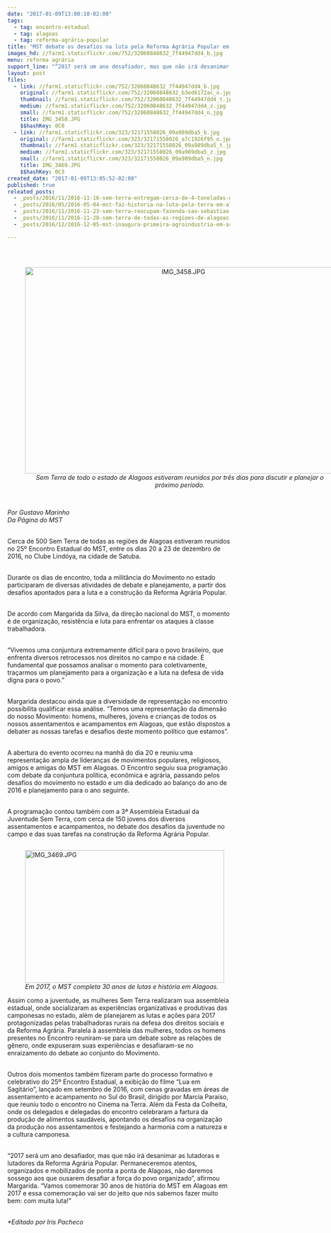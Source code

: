 ```yaml
---
date: "2017-01-09T13:00:10-02:00"
tags:
  - tag: encontro-estadual
  - tag: alagoas
  - tag: reforma-agrária-popular
title: "MST debate os desafios na luta pela Reforma Agrária Popular em Alagoas "
images_hd: //farm1.staticflickr.com/752/32060848632_7f44947dd4_b.jpg
menu: reforma agrária
support_line: "“2017 será um ano desafiador, mas que não irá desanimar as lutadoras e lutadores da Reforma Agrária Popular. Permaneceremos atentos, organizados e mobilizados\""
layout: post
files:
  - link: //farm1.staticflickr.com/752/32060848632_7f44947dd4_b.jpg
    original: //farm1.staticflickr.com/752/32060848632_b3ed6172ac_o.jpg
    thumbnail: //farm1.staticflickr.com/752/32060848632_7f44947dd4_t.jpg
    medium: //farm1.staticflickr.com/752/32060848632_7f44947dd4_z.jpg
    small: //farm1.staticflickr.com/752/32060848632_7f44947dd4_n.jpg
    title: IMG_3458.JPG
    $$hashKey: 0C0
  - link: //farm1.staticflickr.com/323/32171558026_09a989dba5_b.jpg
    original: //farm1.staticflickr.com/323/32171558026_a7c1926f95_o.jpg
    thumbnail: //farm1.staticflickr.com/323/32171558026_09a989dba5_t.jpg
    medium: //farm1.staticflickr.com/323/32171558026_09a989dba5_z.jpg
    small: //farm1.staticflickr.com/323/32171558026_09a989dba5_n.jpg
    title: IMG_3469.JPG
    $$hashKey: 0C3
created_date: "2017-01-09T13:05:52-02:00"
published: true
releated_posts:
  - _posts/2016/11/2016-11-16-sem-terra-entregam-cerca-de-4-toneladas-de-alimentos-na-periferia-de-maceio.md
  - _posts/2016/05/2016-05-04-mst-faz-historia-na-luta-pela-terra-em-alagoas.md
  - _posts/2016/11/2016-11-23-sem-terra-reocupam-fazenda-sao-sebastiao-em-atalaia.md
  - _posts/2016/11/2016-11-28-sem-terra-de-todas-as-regioes-de-alagoas-mobilizam-se-na-capital-contra-a-paralisia-da-reforma-agraria.md
  - _posts/2016/12/2016-12-05-mst-inaugura-primeira-agroindustria-em-area-de-reforma-agraria-no-estado-de-alagoas.md

---
```

<p>&nbsp;</p>

<div style="text-align:center">
<figure class="image" style="display:inline-block"><img alt="IMG_3458.JPG" height="467" src="//farm1.staticflickr.com/752/32060848632_7f44947dd4_b.jpg" width="700" />
<figcaption><em>Sem Terra de todo o estado de Alagoas&nbsp;estiveram reunidos por tr&ecirc;s dias para discutir e planejar o pr&oacute;ximo per&iacute;odo.</em></figcaption>
</figure>
</div>

<p><br />
<em>Por Gustavo Marinho<br />
Da P&aacute;gina do MST&nbsp;</em></p>

<p><br />
Cerca de 500 Sem Terra de todas as regi&otilde;es de Alagoas estiveram reunidos no 25&ordm; Encontro Estadual do MST, entre os dias 20 a 23 de dezembro de 2016, no Clube Lind&oacute;ya, na cidade de Satuba.&nbsp;</p>

<p><br />
Durante os dias de encontro, toda a milit&acirc;ncia do Movimento no estado participaram de diversas atividades de debate e planejamento, a partir dos desafios apontados para a luta e a constru&ccedil;&atilde;o da Reforma Agr&aacute;ria Popular.</p>

<p><br />
De acordo com Margarida da Silva, da dire&ccedil;&atilde;o nacional do MST, o momento &eacute; de organiza&ccedil;&atilde;o, resist&ecirc;ncia e luta para enfrentar os ataques &agrave; classe trabalhadora.&nbsp;</p>

<p><br />
&ldquo;Vivemos uma conjuntura extremamente dif&iacute;cil para o povo brasileiro, que enfrenta diversos retrocessos nos direitos no campo e na cidade. &Eacute; fundamental que possamos analisar o momento para&nbsp;coletivamente, tra&ccedil;armos um planejamento para a organiza&ccedil;&atilde;o e a luta na defesa de vida digna para o povo.&rdquo;</p>

<p><br />
Margarida destacou ainda que a diversidade de representa&ccedil;&atilde;o no encontro possibilita qualificar essa an&aacute;lise.&nbsp;&rdquo;Temos uma representa&ccedil;&atilde;o da dimens&atilde;o do nosso Movimento: homens, mulheres, jovens e crian&ccedil;as de todos os nossos assentamentos e acampamentos em Alagoas, que est&atilde;o dispostos a debater as nossas tarefas e desafios deste momento pol&iacute;tico que estamos&rdquo;.&nbsp;</p>

<p><br />
A abertura do evento ocorreu na manh&atilde; do dia 20 e reuniu uma representa&ccedil;&atilde;o ampla de lideran&ccedil;as de movimentos populares, religiosos, amigos e amigas do MST em Alagoas. O Encontro seguiu sua programa&ccedil;&atilde;o com debate da conjuntura pol&iacute;tica, econ&ocirc;mica e agr&aacute;ria, passando pelos desafios do movimento no estado e um dia dedicado ao balan&ccedil;o do ano de 2016 e planejamento para o ano seguinte.</p>

<p><br />
A programa&ccedil;&atilde;o contou tamb&eacute;m com a 3&ordf; Assembleia Estadual da Juventude Sem Terra, com cerca de 150 jovens dos diversos assentamentos e acampamentos, no debate dos desafios da juventude no campo e das suas tarefas na constru&ccedil;&atilde;o da Reforma Agr&aacute;ria Popular.</p>

<figure class="image" style="float:left"><img alt="IMG_3469.JPG" height="300" src="//farm1.staticflickr.com/323/32171558026_09a989dba5_b.jpg" width="450" />
<figcaption><em>Em 2017, o MST completa 30 anos de lutas e hist&oacute;ria em Alagoas.</em></figcaption>
</figure>

<p><br />
Assim como a juventude, as mulheres Sem Terra realizaram sua assembleia estadual, onde socializaram as experi&ecirc;ncias organizativas e produtivas das camponesas no estado, al&eacute;m de planejarem as lutas e a&ccedil;&otilde;es para 2017 protagonizadas pelas trabalhadoras rurais na defesa dos direitos sociais e da Reforma Agr&aacute;ria. Paralela &agrave; assembleia das mulheres, todos os homens presentes no Encontro reuniram-se para um debate sobre as rela&ccedil;&otilde;es de g&ecirc;nero, onde expuseram suas experi&ecirc;ncias e desafiaram-se no enraizamento do debate ao conjunto do Movimento.</p>

<p><br />
Outros dois momentos tamb&eacute;m fizeram parte do processo formativo e celebrativo do 25&ordm; Encontro Estadual, a exibi&ccedil;&atilde;o do filme &ldquo;Lua em Sagit&aacute;rio&rdquo;, lan&ccedil;ado em setembro de 2016, com cenas gravadas em &aacute;reas de assentamento e acampamento no Sul do Brasil, dirigido por Marcia Para&iacute;so, que reuniu todo o encontro no Cinema na Terra. Al&eacute;m da Festa da Colheita, onde os delegados e delegadas do encontro celebraram a fartura da produ&ccedil;&atilde;o de alimentos saud&aacute;veis, apontando os desafios na organiza&ccedil;&atilde;o da produ&ccedil;&atilde;o nos assentamentos e festejando a harmonia com a natureza e a cultura camponesa.</p>

<p><br />
&ldquo;2017 ser&aacute; um ano desafiador, mas que n&atilde;o ir&aacute; desanimar as lutadoras e lutadores da Reforma Agr&aacute;ria Popular. Permaneceremos atentos, organizados e mobilizados de ponta a ponta de Alagoas, n&atilde;o daremos sossego aos que ousarem desafiar a for&ccedil;a do povo organizado&rdquo;, afirmou Margarida. &ldquo;Vamos comemorar 30 anos de hist&oacute;ria do MST em Alagoas em 2017 e essa comemora&ccedil;&atilde;o vai ser do jeito que n&oacute;s sabemos fazer muito bem: com muita luta!&rdquo;</p>

<p><br />
<em>*Editado por Iris Pacheco</em></p>
